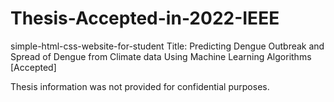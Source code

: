# Thesis-Accepted-in-2022-IEEE
simple-html-css-website-for-student
Title: Predicting Dengue Outbreak and Spread of Dengue from Climate data Using Machine Learning Algorithms [Accepted]

Thesis information was not provided for confidential purposes.
